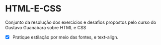 # HTML-E-CSS
Conjunto da resolução dos exercícios e desafios propostos pelo curso do Gustavo Guanabara sobre HTML e CSS
- [X] Pratique estilação por meio das fontes, e text-align.
